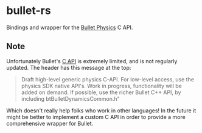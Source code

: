 # bullet-rs

Bindings and wrapper for the [Bullet Physics](http://bulletphysics.org) C API.

## Note

Unfortunately Bullet's [C API](http://code.google.com/p/bullet/source/browse/trunk/src/Bullet-C-Api.h)
is extremely limited, and is not regularly updated. The header has this
message at the top:

> Draft high-level generic physics C-API. For low-level access, use the
physics SDK native API's. Work in progress, functionality will be added on
demand. If possible, use the richer Bullet C++ API, by including
btBulletDynamicsCommon.h"

Which doesn't really help folks who work in other languages! In the future it
might be better to implement a custom C API in order to provide a more
comprehensive wrapper for Bullet.

